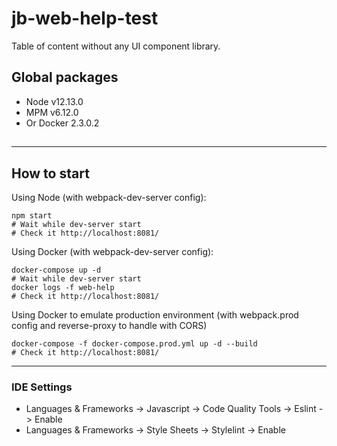 # jb-web-help-test

Table of content without any UI component library.

## Global packages

- Node v12.13.0
- MPM v6.12.0
- Or Docker 2.3.0.2

## 

---

## How to start

Using Node (with webpack-dev-server config):
```$xslt
npm start
# Wait while dev-server start
# Check it http://localhost:8081/
```
Using Docker (with webpack-dev-server config):
```$xslt
docker-compose up -d
# Wait while dev-server start
docker logs -f web-help
# Check it http://localhost:8081/
```
Using Docker to emulate production environment (with webpack.prod config and reverse-proxy to handle with CORS)
```
docker-compose -f docker-compose.prod.yml up -d --build
# Check it http://localhost:8081/
```

---

### IDE Settings

- Languages & Frameworks -> Javascript -> Code Quality Tools -> Eslint -> Enable
- Languages & Frameworks -> Style Sheets -> Stylelint -> Enable
